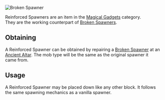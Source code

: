 ![Broken Spawner](https://raw.githubusercontent.com/TheBusyBiscuit/Slimefun4-Wiki/master/images/item-spawner.png)

Reinforced Spawners are an item in the [Magical Gadgets](https://github.com/TheBusyBiscuit/Slimefun4/wiki/Magical-Gadgets) category.<br>
They are the working counterpart of [Broken Spawners](https://github.com/TheBusyBiscuit/Slimefun4/wiki/Broken-Spawner).

## Obtaining
A Reinforced Spawner can be obtained by repairing a [Broken Spawner](https://github.com/TheBusyBiscuit/Slimefun4/wiki/Broken-Spawner) at an [Ancient Altar](https://github.com/TheBusyBiscuit/Slimefun4/wiki/Ancient-Altar). The mob type will be the same as the original spawner it came from.

## Usage
A Reinforced Spawner may be placed down like any other block. It follows the same spawning mechanics as a vanilla spawner.
